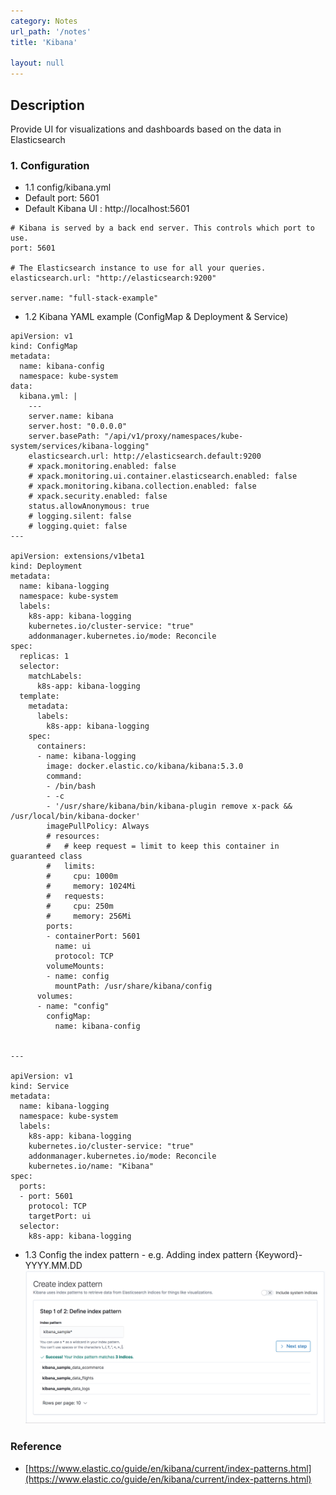 ```yaml
---
category: Notes
url_path: '/notes'
title: 'Kibana'

layout: null
---
```


## Description
Provide UI for visualizations and dashboards based on the data in Elasticsearch

### 1. Configuration

+ 1.1 config/kibana.yml
 + Default port: 5601
 + Default Kibana UI : http://localhost:5601
<pre><code class="language-plaintext"># Kibana is served by a back end server. This controls which port to use.
port: 5601

# The Elasticsearch instance to use for all your queries.
elasticsearch.url: "http://elasticsearch:9200"

server.name: "full-stack-example"
</code></pre>

+ 1.2 Kibana YAML example (ConfigMap & Deployment & Service)

<pre><code class="language-plaintext">apiVersion: v1
kind: ConfigMap
metadata:
  name: kibana-config
  namespace: kube-system
data:
  kibana.yml: |
    ---
    server.name: kibana
    server.host: "0.0.0.0"
    server.basePath: "/api/v1/proxy/namespaces/kube-system/services/kibana-logging"
    elasticsearch.url: http://elasticsearch.default:9200
    # xpack.monitoring.enabled: false
    # xpack.monitoring.ui.container.elasticsearch.enabled: false
    # xpack.monitoring.kibana.collection.enabled: false
    # xpack.security.enabled: false
    status.allowAnonymous: true
    # logging.silent: false
    # logging.quiet: false
---

apiVersion: extensions/v1beta1
kind: Deployment
metadata:
  name: kibana-logging
  namespace: kube-system
  labels:
    k8s-app: kibana-logging
    kubernetes.io/cluster-service: "true"
    addonmanager.kubernetes.io/mode: Reconcile
spec:
  replicas: 1
  selector:
    matchLabels:
      k8s-app: kibana-logging
  template:
    metadata:
      labels:
        k8s-app: kibana-logging
    spec:
      containers:
      - name: kibana-logging
        image: docker.elastic.co/kibana/kibana:5.3.0
        command:
        - /bin/bash
        - -c
        - '/usr/share/kibana/bin/kibana-plugin remove x-pack && /usr/local/bin/kibana-docker'
        imagePullPolicy: Always
        # resources:
        #   # keep request = limit to keep this container in guaranteed class
        #   limits:
        #     cpu: 1000m
        #     memory: 1024Mi
        #   requests:
        #     cpu: 250m
        #     memory: 256Mi
        ports:
        - containerPort: 5601
          name: ui
          protocol: TCP
        volumeMounts:
        - name: config
          mountPath: /usr/share/kibana/config
      volumes:
      - name: "config"
        configMap:
          name: kibana-config


---

apiVersion: v1
kind: Service
metadata:
  name: kibana-logging
  namespace: kube-system
  labels:
    k8s-app: kibana-logging
    kubernetes.io/cluster-service: "true"
    addonmanager.kubernetes.io/mode: Reconcile
    kubernetes.io/name: "Kibana"
spec:
  ports:
  - port: 5601
    protocol: TCP
    targetPort: ui
  selector:
    k8s-app: kibana-logging
</code></pre>

+ 1.3 Config the index pattern - e.g. Adding index pattern {Keyword}-YYYY.MM.DD
![kibana_create_index](https://github.com/rayyiu002/ray_TechWorld/blob/gh-pages/image/kibana_create_index.png?raw=true)

### Reference
+ [https://www.elastic.co/guide/en/kibana/current/index-patterns.html](https://www.elastic.co/guide/en/kibana/current/index-patterns.html)